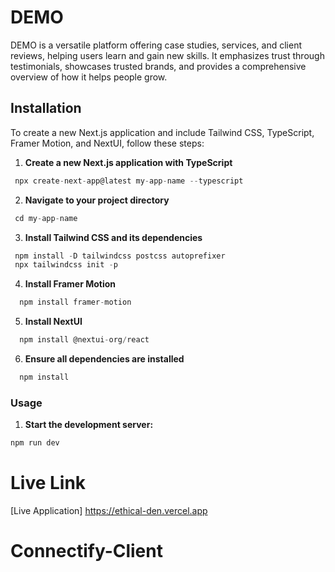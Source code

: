 # DEMO

DEMO is a versatile platform offering case studies, services, and client reviews, helping users learn and gain new skills. It emphasizes trust through testimonials, showcases trusted brands, and provides a comprehensive overview of how it helps people grow.

## Installation

To create a new Next.js application and include Tailwind CSS, TypeScript, Framer Motion, and NextUI, follow these steps:

1. **Create a new Next.js application with TypeScript**

```js
 npx create-next-app@latest my-app-name --typescript
```

2. **Navigate to your project directory**

```js
 cd my-app-name
```

3. **Install Tailwind CSS and its dependencies**

```js
 npm install -D tailwindcss postcss autoprefixer
 npx tailwindcss init -p
```

4. **Install Framer Motion**

```js
  npm install framer-motion
```

5. **Install NextUI**

```js
  npm install @nextui-org/react
```

6. **Ensure all dependencies are installed**

```js
  npm install
```

### Usage

1. **Start the development server:**

```js
npm run dev
```

# Live Link

[Live Application] https://ethical-den.vercel.app
# Connectify-Client
